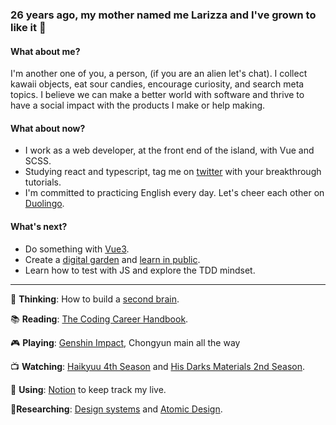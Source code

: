 ### 26 years ago, my mother named me Larizza and I've grown to like it 👋

<!--
**larizzatg/larizzatg** is a ✨ _special_ ✨ repository because its `README.md` (this file) appears on your GitHub profile.

Here are some ideas to get you started:
-->

#### What about me?

I'm another one of you, a person, (if you are an alien let's chat). I collect kawaii objects, eat sour candies, encourage curiosity, and search meta topics. I believe we can make a better world with software and thrive to have a social impact with the products I make or help making.

#### What about now?
- I work as a web developer, at the front end of the island, with Vue and SCSS.
- Studying react and typescript, tag me on [twitter](https://twitter.com/larizza_tg) with your breakthrough tutorials. 
- I'm committed to practicing English every day. Let's cheer each other on [Duolingo](https://www.duolingo.com/profile/larizza_tg).


#### What's next?
- Do something with [Vue3](https://v3.vuejs.org/). 
- Create a [digital garden](https://maggieappleton.com/garden) and [learn in public](https://www.swyx.io/writing/learn-in-public/).
- Learn how to test with JS and explore the TDD mindset.

___

:brain: **Thinking**: How to build a [second brain](https://maggieappleton.com/basb).

:books: **Reading**:  [The Coding Career Handbook](https://www.learninpublic.org/).

:video_game: **Playing**: [Genshin Impact](https://genshin.mihoyo.com/), Chongyun main all the way

:tv: **Watching**: [Haikyuu 4th Season](https://www.youtube.com/watch?v=JOGp2c7-cKc) and [His Darks Materials 2nd Season](https://www.youtube.com/watch?v=APduGe1eLVI).

:iphone: **Using**: [Notion](https://www.notion.so) to keep track my live.

:notebook:**Researching**: [Design systems](https://www.designbetter.co/design-systems-handbook) and [Atomic Design](https://bradfrost.com/blog/post/atomic-web-design/).

